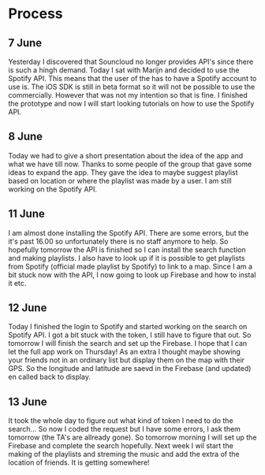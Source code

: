 # Process 

## 7 June

Yesterday I discovered that Souncloud no longer provides API's since there is such a hingh demand. Today I sat with Marijn and decided 
to use the Spotify API. This means that the user of the has to have a Spotify account to use is. The iOS SDK is still in beta format so 
it will not be possible to use the commercially. However that was not my intention so that is fine. I finished the prototype and now I
will start looking tutorials on how to use the Spotify API.

## 8 June

Today we had to give a short presentation about the idea of the app and what we have till now. Thanks to some people of the group 
that gave some ideas to expand the app. They gave the idea to maybe suggest playlist based on location or where the playlist was
made by a user. I am still working on the Spotify API.

## 11 June

I am almost done installing the Spotify API. There are some errors, but the it's past 16.00 so unfortunately there is no staff anymore 
to help. So hopefully tomorrow the API is finished so I can install the search function and making playlists. I also have to look up
if it is possible to get playlists from Spotify (official made playlist by Spotify) to link to a map. Since I am a bit stuck now with the API, I now going to look up Firebase and how to instal it etc.

## 12 June

Today I finished the login to Spotify and started working on the search on Spotify API. I got a bit stuck with the token, I still have to
figure that out. So tomorrow I will finish the search and set up the Firebase. I hope that I can let the full app work on Thursday! As an
extra I thought maybe showing your friends not in an ordinary list but display them on the map with their GPS. So the longitude and
latitude are saevd in the Firebase (and updated) en called back to display.

## 13 June

It took the whole day to figure out what kind of token I need to do the search... So now I coded the request but I have some errors, I 
ask them tomorrow (the TA's are allready gone). So tomorrow morning I will set up the Firebase and complete the search hopefully. Next
week I wil start the making of the playlists and streming the music and add the extra of the location of friends. It is getting somewhere!
